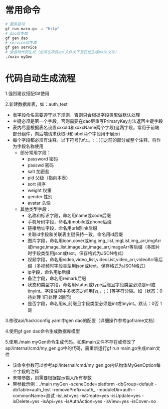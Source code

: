 # 常用命令

```bash
# 服务启动
gf run main.go -a "http"
# dao层生成
gf gen dao
# service层生成
gf gen service
# 全自动代码生成（必须在项目api文件夹下且已经生成main文件）
./main myGen
```

# 代码自动生成流程

1.强烈建议搭配Git使用

2.新建数据库表，如：auth_test
- 表字段命名需要遵守以下规则，否则只会根据字段类型做默认处理
- 主键必须是第一个字段。否则需要在dao层重写PrimaryKey方法返回主键字段
- 表内尽量根据表名设置xxxxId和xxxxName两个字段(这两字段，常用于前端部分组件，向后端请求获取id和label两个字段用于展示)
- 每个字段都必须有注释。以下符号[\n\r.。:：(（]之前的部分或整个注释，将作为字段名称使用
    - 部分常用字段：
        - password	密码
        - passwd		密码
        - salt		加密盐
        - pid			父级（指向本表）
        - sort		排序
        - weight 		权重
        - gender 		性别
        - avatar		头像
    - 其他类型字段：
        - 名称和标识字段，命名用name或code后缀
        - 手机号码字段，命名用mobile或phone后缀
        - 链接地址字段，命名用url或link后缀
        - 关联id字段和关联表主键保持一致，命名用id后缀
        - 图片字段，命名用icon,cover或img,img_list,imgList,img_arr,imgArr或image,image_list,imageList,image_arr,imageArr等后缀（多图片时字段类型用json或text，保存格式为JSON格式）
        - 视频字段，命名用video,video_list,videoList,video_arr,videoArr等后缀（多视频时字段类型用json或text，保存格式为JSON格式）
        - ip字段，命名用Ip后缀
        - 备注字段，命名用remark后缀
        - 状态和类型字段，命名用status或type后缀且字段类型必须是int或tinyint。字段注释中多状态之间用[\s,，;；]等字符分隔。如（状态：0待处理 1已处理 2驳回）
        - 是否字段，命名用is_前缀且字段类型必须是int或tinyint。默认：0否 1是

3.修改api/hack/config.yaml中gen dao的配置（详细操作参考goframe文档）

4.使用gf gen dao命令生成数据库模型

5.使用./main myGen命令生成代码。如果main文件不存在或修改了api/internal/cmd/my_gen.go中的代码，需重新运行gf run main.go生成main文件
- 该命令参数可以参考api/internal/cmd/my_gen.go内结构体MyGenOption每个字段的注释
- 未带参数，则需要根据提示输入所有参数
- 带参数示例：./main myGen -sceneCode=platform -dbGroup=default -dbTable=auth_test -removePrefix=auth_ -moduleDir=auth -commonName=测试 -isList=yes -isCreate=yes -isUpdate=yes -isDelete=yes -isApi=yes -isAuthAction=yes -isView=yes -isCover=no